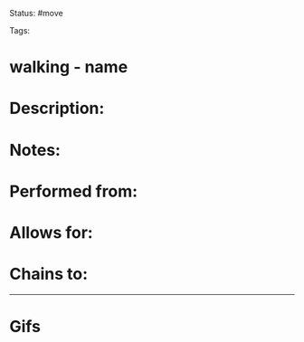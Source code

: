 Status: #move

Tags: 

# walking - name

# Description:


# Notes:


# Performed from:


# Allows for:


# Chains to:


___
# Gifs
